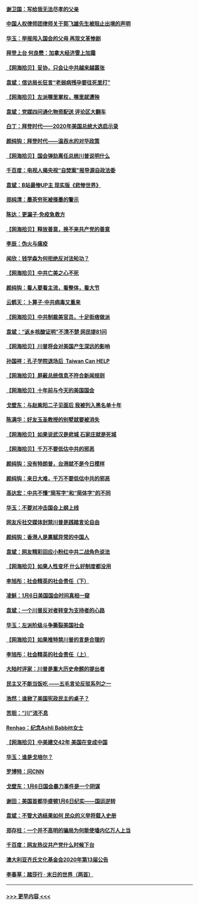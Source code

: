 #### [谢卫国：写给我无法尽孝的父亲](../pages/nsc993/n12720325.md?t=01301451) 
#### [中国人权律师团律师关于郭飞雄先生被阻止出境的声明](../pages/nsc993/n12720203.md?t=01301451) 
#### [华玉：举报闯入国会的父母 再现文革惨剧](../pages/nsc993/n12719070.md?t=01301451) 
#### [拜登上台 何良懋：加拿大经济雪上加霜](../pages/nsc993/n12718943.md?t=01301451) 
#### [【网海拾贝】妥协，只会让中共越来越嚣张](../pages/nsc993/n12717392.md?t=01301451) 
#### [袁斌：信访局长狂言“老弱病残孕要往死里打”](../pages/nsc993/n12717343.md?t=01301451) 
#### [【网海拾贝】左派哪里掌权，哪里就遭殃](../pages/nsc993/n12715009.md?t=01301451) 
#### [袁斌：党媒四问通化物资配送 评论区大翻车](../pages/nsc993/n12714950.md?t=01301451) 
#### [白丁：拜登时代——2020年美国总统大选启示录](../pages/nsc993/n12714920.md?t=01301451) 
#### [颜纯钩：拜登时代——温吞水的对华政策](../pages/nsc993/n12713245.md?t=01301451) 
#### [【网海拾贝】国会弹劾离任总统川普说明什么](../pages/nsc993/n12712816.md?t=01301451) 
#### [千百度：电视人揭央视“自焚案”报导源自政法委](../pages/nsc993/n12709760.md?t=01301451) 
#### [袁斌：B站最惨UP主 现实版《悲惨世界》](../pages/nsc993/n12709686.md?t=01301451) 
#### [郑纯清：墨茶穷死被搽墨的警示](../pages/nsc993/n12709262.md?t=01301451) 
#### [陈达：更漏子·免疫急救方](../pages/nsc993/n12709244.md?t=01301451) 
#### [【网海拾贝】释放善意，换不来共产党的善意](../pages/nsc993/n12708361.md?t=01301451) 
#### [李辰：伪火与瘟疫](../pages/nsc993/n12707981.md?t=01301451) 
#### [闻欣：钱学森为何拒绝反对法轮功？](../pages/nsc993/n12707407.md?t=01301451) 
#### [【网海拾贝】中共亡美之心不死](../pages/nsc993/n12707621.md?t=01301451) 
#### [颜纯钩：看人要看主流，看整体，看大节](../pages/nsc993/n12707536.md?t=01301451) 
#### [云鹤天：卜算子‧中共病毒又重来](../pages/nsc993/n12707408.md?t=01301451) 
#### [【网海拾贝】中共制裁美官员，十足街痞做派](../pages/nsc993/n12705115.md?t=01301451) 
#### [袁斌：“返乡核酸证明”不清不楚 网民提81问](../pages/nsc993/n12704982.md?t=01301451) 
#### [【网海拾贝】川普将会对美国产生深远的影响](../pages/nsc993/n12703045.md?t=01301451) 
#### [孙国祥：孔子学院退场后  Taiwan Can HELP](../pages/nsc993/n12702430.md?t=01301451) 
#### [【网海拾贝】屏蔽总统信息不符合新闻规则](../pages/nsc993/n12699998.md?t=01301451) 
#### [【网海拾贝】十年前与今天的美国国会](../pages/nsc993/n12696993.md?t=01301451) 
#### [戈壁东：与赵紫阳二子见面后 我被列入黑名单十年](../pages/nsc993/n12696215.md?t=01301451) 
#### [陈满华：好友玉圣教授的别墅就要被消失](../pages/nsc993/n12695411.md?t=01301451) 
#### [【网海拾贝】如果说武汉是悲城 石家庄就是死城](../pages/nsc993/n12694589.md?t=01301451) 
#### [【网海拾贝】千万不要低估中共的邪恶](../pages/nsc993/n12692771.md?t=01301451) 
#### [颜纯钩：没有特朗普，台港就不是今日模样](../pages/nsc993/n12692678.md?t=01301451) 
#### [颜纯钩：来日大难，千万不要低估中共的邪恶](../pages/nsc993/n12692080.md?t=01301451) 
#### [高达宏：中共不懂“简写字”和“简体字”的不同](../pages/nsc993/n12692068.md?t=01301451) 
#### [华玉：不要对冲击国会上纲上线](../pages/nsc993/n12689948.md?t=01301451) 
#### [网友斥社交媒体封禁川普是践踏言论自由](../pages/nsc993/n12687482.md?t=01301451) 
#### [颜纯钩：香港人是禀赋异常的中国人](../pages/nsc993/n12685142.md?t=01301451) 
#### [袁斌：网友精彩回应小粉红中共二战角色说法](../pages/nsc993/n12684994.md?t=01301451) 
#### [【网海拾贝】如果人性变坏 什么好制度都没用](../pages/nsc993/n12683000.md?t=01301451) 
#### [李旭彤：社会精英的社会责任（下）](../pages/nsc993/n12680604.md?t=01301451) 
#### [凌稣：1月6日美国国会时间真相一窥](../pages/nsc993/n12682780.md?t=01301451) 
#### [袁斌：一个川普反对者转变为支持者的心路](../pages/nsc993/n12682700.md?t=01301451) 
#### [华玉：左派阶级斗争撕裂美国社会](../pages/nsc993/n12681226.md?t=01301451) 
#### [【网海拾贝】如果推特禁川普的言是合理的](../pages/nsc993/n12681232.md?t=01301451) 
#### [李旭彤：社会精英的社会责任（上）](../pages/nsc993/n12680501.md?t=01301451) 
#### [大陆时评家：川普是重大历史命题的提出者](../pages/nsc993/n12679904.md?t=01301451) 
#### [民主又不能当饭吃 ——五毛言论反驳系列之一](../pages/nsc993/n12679877.md?t=01301451) 
#### [浩然：谁掀了美国宪政民主的桌子？](../pages/nsc993/n12679850.md?t=01301451) 
#### [苦胆：“川”流不息](../pages/nsc993/n12678388.md?t=01301451) 
#### [Renhao：纪念Ashli Babbitt女士](../pages/nsc993/n12678359.md?t=01301451) 
#### [【网海拾贝】中美建交42年 美国在变成中国](../pages/nsc993/n12678324.md?t=01301451) 
#### [华玉：谁是戈培尔？](../pages/nsc993/n12677515.md?t=01301451) 
#### [罗博特：问CNN](../pages/nsc993/n12677172.md?t=01301451) 
#### [戈壁东：1月6日国会暴力事件是一个阴谋](../pages/nsc993/n12674639.md?t=01301451) 
#### [谢田：美国首都华盛顿1月6日纪实——国运逆转](../pages/nsc993/n12673190.md?t=01301451) 
#### [袁斌：不管大选结果如何 民众的义举将载入史册](../pages/nsc993/n12672787.md?t=01301451) 
#### [郑存柱：一个并不高明的骗局为何能使墙内亿万人上当](../pages/nsc993/n12671449.md?t=01301451) 
#### [千百度：网友热议共产党什么时候下台](../pages/nsc993/n12670442.md?t=01301451) 
#### [澳大利亚齐氏文化基金会2020年第13届公告](../pages/nsc993/n12670273.md?t=01301451) 
#### [李春草：踏莎行 · 末日的世界（两首）](../pages/nsc993/n12670253.md?t=01301451) 

----
#### [ >>> 更早内容 <<< ](../indexes/nsc993-earlier.md)
